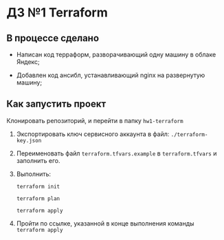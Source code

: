 # ДЗ №1 Terraform

## В процессе сделано

- Написан код терраформ, разворачивающий одну машину в облаке Яндекс;

- Добавлен код ансибл, устанавливающий nginx на развернутую машину;

## Как запустить проект

Клонировать репозиторий, и перейти в папку `hw1-terraform`

1. Экспортировать ключ сервисного аккаунта в файл: `./terraform-key.json`

2. Переименовать файл `terraform.tfvars.example` в `terraform.tfvars` и заполнить его.

3. Выполнить:

   `terraform init`

   `terraform plan`

   `terraform apply`

4. Пройти по ссылке, указанной в конце выполнения команды `terraform apply`
